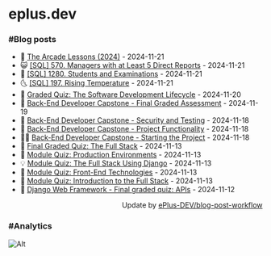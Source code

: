 # eplus.dev

### #Blog posts

<!-- BLOG-POST-LIST:START -->
 - 🧰 [The Arcade Lessons &lpar;2024&rpar;](https://eplus.dev/the-arcade-lessons-2024) - 2024-11-21
 - 😺 [[SQL] 570. Managers with at Least 5 Direct Reports](https://eplus.dev/sql-570-managers-with-at-least-5-direct-reports) - 2024-11-21
 - 🗽 [[SQL] 1280. Students and Examinations](https://eplus.dev/sql-1280-students-and-examinations) - 2024-11-21
 - 🌜 [[SQL] 197. Rising Temperature](https://eplus.dev/sql-197-rising-temperature) - 2024-11-21
 - 📝 [Graded Quiz: The Software Development Lifecycle](https://eplus.dev/graded-quiz-the-software-development-lifecycle) - 2024-11-20
 - 🚀 [Back-End Developer Capstone - Final Graded Assessment](https://eplus.dev/back-end-developer-capstone-final-graded-assessment) - 2024-11-19
 - 💼 [Back-End Developer Capstone - Security and Testing](https://eplus.dev/back-end-developer-capstone-security-and-testing) - 2024-11-18
 - 🦣 [Back-End Developer Capstone - Project Functionality](https://eplus.dev/back-end-developer-capstone-project-functionality) - 2024-11-18
 - 👨‍🏫 [Back-End Developer Capstone - Starting the Project](https://eplus.dev/back-end-developer-capstone-starting-the-project) - 2024-11-18
 - 🔭 [Final Graded Quiz: The Full Stack](https://eplus.dev/final-graded-quiz-the-full-stack) - 2024-11-13
 - 🤡 [Module Quiz: Production Environments](https://eplus.dev/module-quiz-production-environments) - 2024-11-13
 - 💡 [Module Quiz: The Full Stack Using Django](https://eplus.dev/module-quiz-the-full-stack-using-django) - 2024-11-13
 - 🦣 [Module Quiz: Front-End Technologies](https://eplus.dev/module-quiz-front-end-technologies) - 2024-11-13
 - 💪 [Module Quiz: Introduction to the Full Stack](https://eplus.dev/module-quiz-introduction-to-the-full-stack) - 2024-11-13
 - 🤡 [Django Web Framework - Final graded quiz: APIs](https://eplus.dev/django-web-framework-final-graded-quiz-apis) - 2024-11-12<!-- BLOG-POST-LIST:END -->

<div align="right">
  Update by <a target="_blank"
    href="https://github.com/ePlus-DEV/blog-post-workflow">ePlus-DEV/blog-post-workflow</a>
</div>

### #Analytics
![Alt](https://repobeats.axiom.co/api/embed/9990f7cddfbad8d834990b10ccad05f81ac1096f.svg "Repobeats analytics image")
